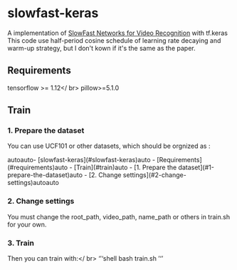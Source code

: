 # slowfast-keras
A implementation of [SlowFast Networks for Video Recognition](https://arxiv.org/abs/1812.03982) with tf.keras
This code use half-period cosine schedule of learning rate decaying and warm-up strategy, but I don't kown if it's the same as the paper.

## Requirements
tensorflow >= 1.12</ br>
pillow>=5.1.0

## Train
### 1. Prepare the dataset
You can use UCF101 or other datasets, which should be orgnized as :

<!-- TOC -->autoauto- [slowfast-keras](#slowfast-keras)auto    - [Requirements](#requirements)auto    - [Train](#train)auto        - [1. Prepare the dataset](#1-prepare-the-dataset)auto        - [2. Change settings](#2-change-settings)autoauto<!-- /TOC -->

### 2. Change settings
You must change the root_path, video_path, name_path or others in train.sh for your own.

### 3. Train
Then you can train with:</ br>
‘’‘shell
bash train.sh
’‘’
